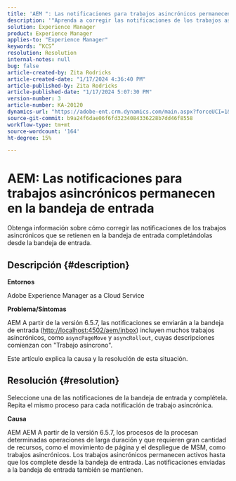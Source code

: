 ```yaml
---
title: 'AEM ": Las notificaciones para trabajos asincrónicos permanecen en la bandeja de entrada"'
description: '"Aprenda a corregir las notificaciones de los trabajos asincrónicos que se retienen en la bandeja de entrada".'
solution: Experience Manager
product: Experience Manager
applies-to: "Experience Manager"
keywords: “KCS”
resolution: Resolution
internal-notes: null
bug: false
article-created-by: Zita Rodricks
article-created-date: "1/17/2024 4:36:40 PM"
article-published-by: Zita Rodricks
article-published-date: "1/17/2024 5:07:30 PM"
version-number: 3
article-number: KA-20120
dynamics-url: "https://adobe-ent.crm.dynamics.com/main.aspx?forceUCI=1&pagetype=entityrecord&etn=knowledgearticle&id=094bc993-56b5-ee11-a569-6045bd006239"
source-git-commit: b9a24f6dae06f6fd3234084336228b7dd46f8558
workflow-type: tm+mt
source-wordcount: '164'
ht-degree: 15%

---
```


# AEM: Las notificaciones para trabajos asincrónicos permanecen en la bandeja de entrada


Obtenga información sobre cómo corregir las notificaciones de los trabajos asincrónicos que se retienen en la bandeja de entrada completándolas desde la bandeja de entrada.

## Descripción {#description}


<b>Entornos</b>

Adobe Experience Manager as a Cloud Service

<b>Problema/Síntomas</b>

AEM A partir de la versión 6.5.7, las notificaciones se enviarán a la bandeja de entrada ([http://localhost:4502/aem/inbox](http://localhost:4502/aem/inbox)) incluyen muchos trabajos asincrónicos, como `asyncPageMove` y `asyncRollout`, cuyas descripciones comienzan con &quot;Trabajo asíncrono&quot;.

Este artículo explica la causa y la resolución de esta situación.




## Resolución {#resolution}


Seleccione una de las notificaciones de la bandeja de entrada y complétela. Repita el mismo proceso para cada notificación de trabajo asincrónica.

<b>Causa</b>

AEM AEM A partir de la versión 6.5.7, los procesos de la procesan determinadas operaciones de larga duración y que requieren gran cantidad de recursos, como el movimiento de página y el despliegue de MSM, como trabajos asincrónicos. Los trabajos asincrónicos permanecen activos hasta que los complete desde la bandeja de entrada. Las notificaciones enviadas a la bandeja de entrada también se mantienen.
